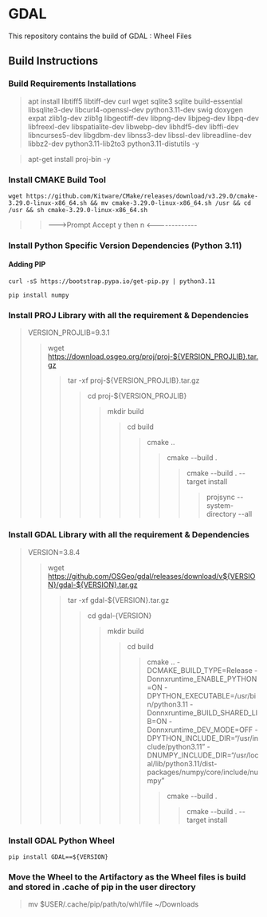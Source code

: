 # GDAL
This repository contains the build of GDAL : Wheel Files

## Build Instructions

### Build Requirements Installations
  > apt install libtiff5 libtiff-dev curl wget sqlite3 sqlite build-essential libsqlite3-dev libcurl4-openssl-dev python3.11-dev swig doxygen expat zlib1g-dev zlib1g libgeotiff-dev libpng-dev libjpeg-dev libpq-dev libfreexl-dev libspatialite-dev libwebp-dev libhdf5-dev libffi-dev  libncurses5-dev libgdbm-dev libnss3-dev libssl-dev libreadline-dev libbz2-dev python3.11-lib2to3  python3.11-distutils -y

> apt-get install proj-bin -y

### Install CMAKE Build Tool
```wget https://github.com/Kitware/CMake/releases/download/v3.29.0/cmake-3.29.0-linux-x86_64.sh && mv cmake-3.29.0-linux-x86_64.sh /usr && cd /usr && sh cmake-3.29.0-linux-x86_64.sh```
>> ———>Prompt Accept y then n <-------------


### Install Python Specific Version Dependencies (Python 3.11)
#### Adding PIP 
```curl -sS https://bootstrap.pypa.io/get-pip.py | python3.11```

```pip install numpy```
### Install PROJ Library with all the requirement & Dependencies

> VERSION_PROJLIB=9.3.1
>> wget https://download.osgeo.org/proj/proj-${VERSION_PROJLIB}.tar.gz
>>> tar -xf proj-${VERSION_PROJLIB}.tar.gz
>>>> cd  proj-${VERSION_PROJLIB}
>>>>> mkdir build
>>>>>> cd build
>>>>>>> cmake ..
>>>>>>>> cmake --build .
>>>>>>>>> cmake --build . --target install
>>>>>>>>>> projsync --system-directory --all 

### Install GDAL Library with all the requirement & Dependencies
> VERSION=3.8.4
>> wget https://github.com/OSGeo/gdal/releases/download/v${VERSION}/gdal-${VERSION}.tar.gz
>>> tar -xf gdal-${VERSION}.tar.gz
>>>> cd gdal-{VERSION}
>>>>> mkdir build
>>>>>> cd build
>>>>>>> cmake .. -DCMAKE_BUILD_TYPE=Release -Donnxruntime_ENABLE_PYTHON=ON -DPYTHON_EXECUTABLE=/usr/bin/python3.11 -Donnxruntime_BUILD_SHARED_LIB=ON -Donnxruntime_DEV_MODE=OFF -DPYTHON_INCLUDE_DIR=“/usr/include/python3.11” -DNUMPY_INCLUDE_DIR=“/usr/local/lib/python3.11/dist-packages/numpy/core/include/numpy”
>>>>>>>> cmake --build .
>>>>>>>>> cmake --build . --target install

### Install GDAL Python Wheel
```pip install GDAL==${VERSION}```

### Move the Wheel to the Artifactory as the Wheel files is build and stored in .cache of pip in the user directory
> mv $USER/.cache/pip/path/to/whl/file ~/Downloads


